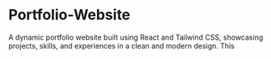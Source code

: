 # Portfolio-Website
A dynamic portfolio website built using React and Tailwind CSS, showcasing projects, skills, and experiences in a clean and modern design. This
